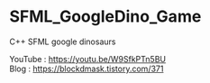 # SFML_GoogleDino_Game
C++ SFML google dinosaurs


YouTube : https://youtu.be/W9SfkPTn5BU   
Blog : https://blockdmask.tistory.com/371
